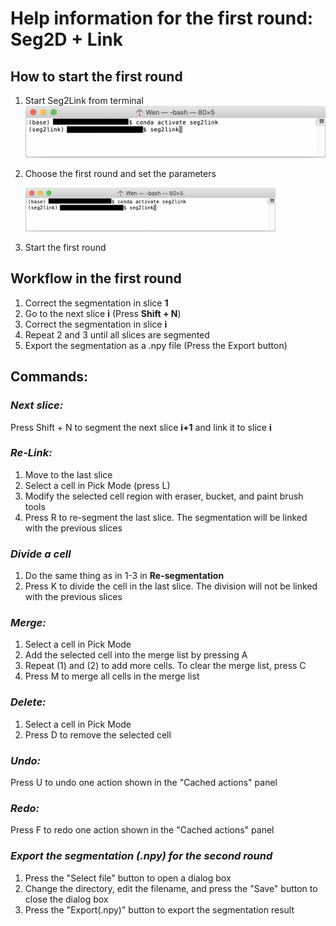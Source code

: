# Help information for the first round: Seg2D + Link

## How to start the first round
1. Start Seg2Link from terminal
   ![start_seg2link](./pictures/start.png)
2. Choose the first round and set the parameters
   
   <img src="./pictures/start.png" width="400">
3. Start the first round

## Workflow in the first round
1. Correct the segmentation in slice **1**
2. Go to the next slice **i** (Press **Shift + N**)
3. Correct the segmentation in slice **i**
4. Repeat 2 and 3 until all slices are segmented
5. Export the segmentation as a .npy file (Press the Export button)

## Commands:
### *Next slice:*
Press Shift + N to segment the next slice **i+1** 
and link it to slice **i**

### *Re-Link:*
1. Move to the last slice
2. Select a cell in Pick Mode (press L)
3. Modify the selected cell region with eraser, bucket, and paint brush tools
4. Press R to re-segment the last slice. The segmentation will be linked with the previous slices

### *Divide a cell*
1. Do the same thing as in 1-3 in **Re-segmentation**
2. Press K to divide the cell in the last slice. The division will not be linked with the previous slices

### *Merge:*

1. Select a cell in Pick Mode
2. Add the selected cell into the merge list by pressing A
3. Repeat (1) and (2) to add more cells. To clear the merge list, press C
5. Press M to merge all cells in the merge list

### *Delete:*

1. Select a cell in Pick Mode
2. Press D to remove the selected cell

### *Undo:*
Press U to undo one action shown in the "Cached actions" panel

### *Redo:*
Press F to redo one action shown in the "Cached actions" panel 

### *Export the segmentation (.npy) for the second round*
1. Press the "Select file" button to open a dialog box
2. Change the directory, edit the filename, and press the "Save" button to close the dialog box
3. Press the "Export(.npy)" button to export the segmentation result

